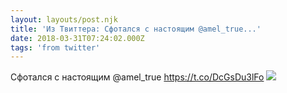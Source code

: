 ```yaml
---
layout: layouts/post.njk
title: 'Из Твиттера: Сфотался с настоящим @amel_true...'
date: 2018-03-31T07:24:02.000Z
tags: 'from twitter'
---
```



Сфотался с настоящим @amel_true https://t.co/DcGsDu3lFo
  <img src="https://pbs.twimg.com/media/DZmY--3XcAAeyqp.jpg" />
